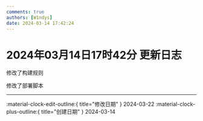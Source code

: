 ```yaml
---
comments: true
authors: [W1ndys]
date: 2024-03-14 17:42:24
---
```


# 2024年03月14日17时42分 更新日志

修改了构建规则

修改了部署脚本

<!-- more -->
---

:material-clock-edit-outline:{ title="修改日期" } 2024-03-22
:material-clock-plus-outline:{ title="创建日期" } 2024-03-14
